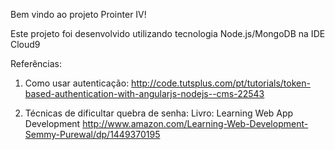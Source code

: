 
Bem vindo ao projeto Prointer IV!

Este projeto foi desenvolvido utilizando tecnologia Node.js/MongoDB na IDE
Cloud9


Referências:

1) Como usar autenticação:
http://code.tutsplus.com/pt/tutorials/token-based-authentication-with-angularjs-nodejs--cms-22543

2) Técnicas de dificultar quebra de senha:
Livro: Learning Web App Development
http://www.amazon.com/Learning-Web-Development-Semmy-Purewal/dp/1449370195
